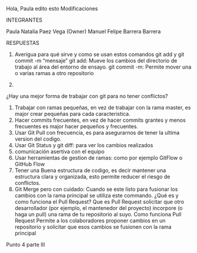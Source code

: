 Hola, Paula edito esto
Modificaciones

INTEGRANTES

Paula Natalia Paez Vega (Owner)
Manuel Felipe Barrera Barrera


RESPUESTAS

1. Averigua para qué sirve y como se usan estos comandos git add y git commit -m “mensaje”
git add: Mueve los cambios del directorio de trabajo al área del entorno de ensayo.
git commit -m: Permite mover una o varias ramas a otro repositorio

2. 
¿Hay una mejor forma de trabajar con git para no tener conflictos?
1. Trabajar con ramas pequeñas, en  vez de trabajar con la rama master, es major crear pequeñas para cada caracteristica.
2. Hacer commits frecuentes, en vez de hacer commits grantes y menos frecuentes es major hacer pequeños y frecuentes.
3. Usar Git Pull con frecuencia, es para asegurarnos de tener la ultima version del codigo.
4. Usar Git Status y git diff: para ver los cambios realizados
5. comunicación asertiva con el equipo
6. Usar herramientas de gestion de ramas: como por ejemplo GitFlow o GitHub Flow
7. Tener una Buena estructura de codigo, es decir mantener una estructura clara y organizada, esto permite reducer el riesgo de conflictos.
8. Git Merge pero con cuidado: Cuando se este listo para fusionar los cambios con la rama principal se utiliza este commando.
¿Qué es y como funciona el Pull Request?
Que es Pull Request
solicitar que otro desarrollador (por ejemplo, el mantenedor del proyecto) incorpore (o haga un pull) una rama de tu repositorio al suyo.
Como funciona Pull Request
Permite a los colaboradores proponer cambios en un repositorio y solicitar que esos cambios se fusionen con la rama principal

Punto 4 parte III
